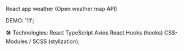 React app weather (Open weather map API)

DEMO: '11';

🛠 Technologies:
  React
  TypeScript
  Axios
  React Hooks (hooks)
  CSS-Modules / SCSS (stylization);
